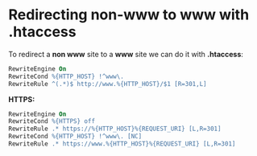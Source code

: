 # Redirecting non-www to www with .htaccess
To redirect a **non www** site to a **www** site we can do it with **.htaccess**:

```apache
RewriteEngine On
RewriteCond %{HTTP_HOST} !^www\.
RewriteRule ^(.*)$ http://www.%{HTTP_HOST}/$1 [R=301,L]
```

**HTTPS:**

```apache
RewriteEngine On
RewriteCond %{HTTPS} off
RewriteRule .* https://%{HTTP_HOST}%{REQUEST_URI} [L,R=301]
RewriteCond %{HTTP_HOST} !^www\. [NC]
RewriteRule .* https://www.%{HTTP_HOST}%{REQUEST_URI} [L,R=301]
```